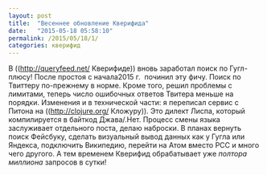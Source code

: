 ```yaml
---
layout: post
title:  "Весеннее обновление Кверифида"
date:   "2015-05-18 05:58:10"
permalink: /2015/05/18/1/
categories: кверифид
---
```

В ((http://queryfeed.net/ Кверифиде)) вновь заработал поиск по Гугл-плюсу! После простоя с начала2015 г.  починил эту фичу. Поиск по Твиттеру по-прежнему в норме. Кроме того, решил проблемы с лимитами, теперь число ошибочных ответов Твитера меньше на порядки.
Изменения и в технической части: я переписал сервис с Питона на ((http://clojure.org/ Кложуру)). Это дилект Лиспа, который компилируется в байткод Джава/.Нет. Процесс смены языка заслуживает отдельного поста, делаю наброски.
В планах вернуть поиск Фейсбуку, сделать визуальный вывод данных как у Гугла или Яндекса, подключить Википедию, перейти на Атом вместо РСС и много чего другого.
А тем временем Кверифид обрабатывает уже *полтора миллиона* запросов в сутки!


